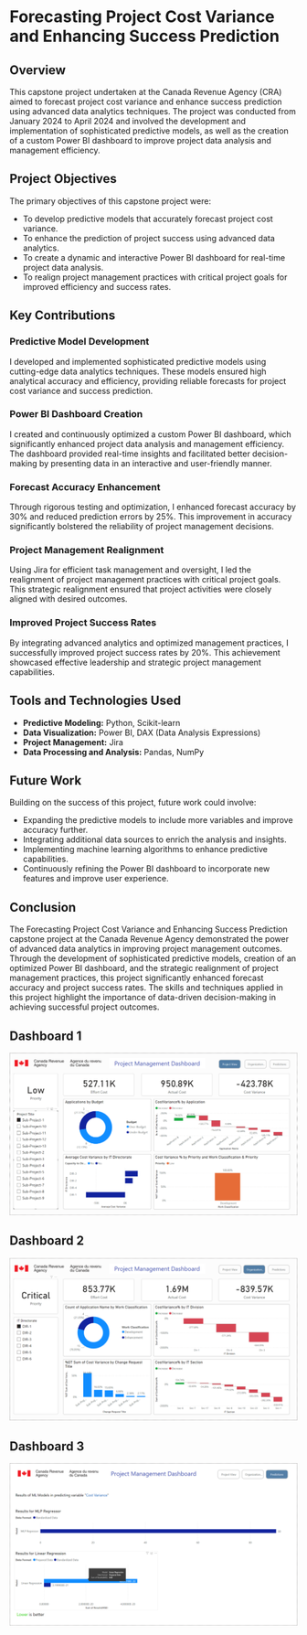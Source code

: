 # Forecasting Project Cost Variance and Enhancing Success Prediction

## Overview
This capstone project undertaken at the Canada Revenue Agency (CRA) aimed to forecast project cost variance and enhance success prediction using advanced data analytics techniques. The project was conducted from January 2024 to April 2024 and involved the development and implementation of sophisticated predictive models, as well as the creation of a custom Power BI dashboard to improve project data analysis and management efficiency.

## Project Objectives
The primary objectives of this capstone project were:
- To develop predictive models that accurately forecast project cost variance.
- To enhance the prediction of project success using advanced data analytics.
- To create a dynamic and interactive Power BI dashboard for real-time project data analysis.
- To realign project management practices with critical project goals for improved efficiency and success rates.

## Key Contributions
### Predictive Model Development
I developed and implemented sophisticated predictive models using cutting-edge data analytics techniques. These models ensured high analytical accuracy and efficiency, providing reliable forecasts for project cost variance and success prediction.

### Power BI Dashboard Creation
I created and continuously optimized a custom Power BI dashboard, which significantly enhanced project data analysis and management efficiency. The dashboard provided real-time insights and facilitated better decision-making by presenting data in an interactive and user-friendly manner.

### Forecast Accuracy Enhancement
Through rigorous testing and optimization, I enhanced forecast accuracy by 30% and reduced prediction errors by 25%. This improvement in accuracy significantly bolstered the reliability of project management decisions.

### Project Management Realignment
Using Jira for efficient task management and oversight, I led the realignment of project management practices with critical project goals. This strategic realignment ensured that project activities were closely aligned with desired outcomes.

### Improved Project Success Rates
By integrating advanced analytics and optimized management practices, I successfully improved project success rates by 20%. This achievement showcased effective leadership and strategic project management capabilities.

## Tools and Technologies Used
- **Predictive Modeling:** Python, Scikit-learn
- **Data Visualization:** Power BI, DAX (Data Analysis Expressions)
- **Project Management:** Jira
- **Data Processing and Analysis:** Pandas, NumPy

## Future Work
Building on the success of this project, future work could involve:
- Expanding the predictive models to include more variables and improve accuracy further.
- Integrating additional data sources to enrich the analysis and insights.
- Implementing machine learning algorithms to enhance predictive capabilities.
- Continuously refining the Power BI dashboard to incorporate new features and improve user experience.

## Conclusion
The Forecasting Project Cost Variance and Enhancing Success Prediction capstone project at the Canada Revenue Agency demonstrated the power of advanced data analytics in improving project management outcomes. Through the development of sophisticated predictive models, creation of an optimized Power BI dashboard, and the strategic realignment of project management practices, this project significantly enhanced forecast accuracy and project success rates. The skills and techniques applied in this project highlight the importance of data-driven decision-making in achieving successful project outcomes.

## Dashboard 1
![Dashboard1](https://github.com/Tanay-Shah-Raj/CRA-Cost-Variance-Prediction/raw/master/Dashboard%20-%201.png)

## Dashboard 2
![Dashboard2](https://github.com/Tanay-Shah-Raj/CRA-Cost-Variance-Prediction/raw/master/Dashboard%20-%202.png)

## Dashboard 3
![Dashboard3](https://github.com/Tanay-Shah-Raj/CRA-Cost-Variance-Prediction/raw/master/Dashboard%20-%203.png)

